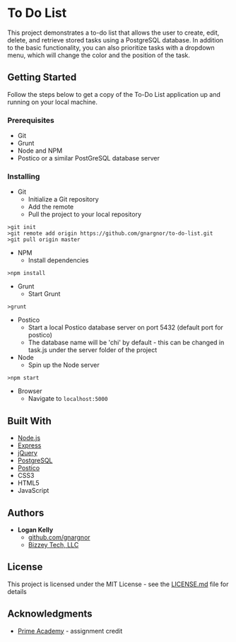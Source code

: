 # To Do List

This project demonstrates a to-do list that allows the user to create, edit, delete, and retrieve stored tasks using a PostgreSQL database.  In addition to the basic functionality, you can also prioritize tasks with a dropdown menu, which will change the color and the position of the task.

## Getting Started

Follow the steps below to get a copy of the To-Do List application up and running on your local machine.

### Prerequisites

* Git
* Grunt  
* Node and NPM  
* Postico or a similar PostGreSQL database server

### Installing

* Git
  * Initialize a Git repository
  * Add the remote
  * Pull the project to your local repository
```
>git init
>git remote add origin https://github.com/gnargnor/to-do-list.git
>git pull origin master
```
* NPM  
  * Install dependencies
```
>npm install
```
* Grunt  
  * Start Grunt 
```
>grunt
```
* Postico
  * Start a local Postico database server on port 5432 (default port for postico)
  * The database name will be 'chi' by default - this can be changed in task.js under the server folder of the project
* Node
  * Spin up the Node server
```
>npm start
```
* Browser  
  * Navigate to `localhost:5000`

## Built With

* [Node.js](https://nodejs.org)
* [Express](http://expressjs.com/)
* [jQuery](jquery.com)
* [PostgreSQL](https://postgresql.org)
* [Postico](https://eggerapps.at/postico/)
* CSS3
* HTML5
* JavaScript

## Authors

* **Logan Kelly**
  * [github.com/gnargnor](https://github.com/gnargnor)  
  * [Bizzey Tech, LLC](www.bizzeytech.com)  

## License

This project is licensed under the MIT License - see the [LICENSE.md](LICENSE.md) file for details

## Acknowledgments

* [Prime Academy](www.primeacademy.io) - assignment credit

